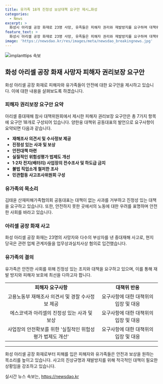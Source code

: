 ```yaml
---
title: 유가족 18개 진정성 보상대책 요구안 제시…화성
categories:
  - News
excerpt: >
  화성시 아리셀 공장 화재로 23명 사망, 유족들은 피해자 권리와 재발방지를 요구하며 대책위원회 기자회견. 안전대책, 사과와 보상 요구에 추가로, 사업장 안전 강화와 직업안정을 위한 제도개선을 요구. 이주노동자들과 안전한 근로환경을 요청하며, 현재의 사고조사와 책임자 처벌을 촉구.경찰은 관계자 5명을 업무상과실치사상 혐의로 입건했음.
feature_text: >
  화성시 아리셀 공장 화재로 23명 사망, 유족들은 피해자 권리와 재발방지를 요구하며 대책위원회 기자회견. 안전대책, 사과와 보상 요구에 추가로, 사업장 안전 강화와 직업안정을 위한 제도개선을 요구. 이주노동자들과 안전한 근로환경을 요청하며, 현재의 사고조사와 책임자 처벌을 촉구.경찰은 관계자 5명을 업무상과실치사상 혐의로 입건했음.
image: 'https://newsdao.kr/res/images/meta/newsdao_breakingnews.jpg'
---
```


<p><img src="https://newsdao.kr/res/images/meta/newsdao_breakingnews.jpg" alt="implanttips 속보" /></p>

<h2 data-ke-size="size26">화성 아리셀 공장 화재 사망자 피해자 권리보장 요구안</h2>

<p data-ke-size="size16">화성 아리셀 공장 화재로 피해자와 유가족들이 안전에 대한 요구안을 제시하고 있습니다. 이에 대한 내용을 살펴보도록 하겠습니다.</p>

<h3>피해자 권리보장 요구안 요약</h3>

<p data-ke-size="size16">아리셀 중대재해 참사 대책위원회에서 제시한 피해자 권리보장 요구안은 총 7가지 항목에 요구안 18개로 구성되어 있습니다. 양한웅 대책위 공동대표의 발언으로 요구사항이 요약되면 다음과 같습니다.</p>

<ul>
  <li><b>재해조사 의견서 및 수사정보 제공</b></li>
  <li><b>진정성 있는 사과 및 보상</b></li>
  <li><b>안전대책 마련</b></li>
  <li><b>실질적인 위험성평가 법제도 개선</b></li>
  <li><b>1·2차 전지(배터리) 사업장의 전수조사 및 하도급 금지</b></li>
  <li><b>불법 직업소개 철저한 조사</b></li>
  <li><b>민관합동 사고조사위원회 구성</b></li>
</ul>

<h3>유가족의 목소리</h3>

<p data-ke-size="size16">김태윤 산재피해가족협의회 공동대표는 대책이 없는 사과를 거부하고 진정성 있는 대책을 요구하고 있습니다. 또한, 안전하지 못한 곳에서의 노동에 대한 우려를 표명하며 안전한 사회를 바라고 있습니다.</p>

<h3>아리셀 공장 화재 사고</h3>

<p data-ke-size="size16">화성 아리셀 공장 화재는 23명의 사망자와 다수의 부상자를 낸 중대재해 사고로, 현지 당국은 관련 업체 관계자들을 업무상과실치사상 혐의로 입건했습니다.</p>

<h3>유가족의 결의</h3>

<p data-ke-size="size16">유가족은 안전한 사회를 위해 진정성 있는 조치와 대책을 요구하고 있으며, 이를 통해 재발 방지와 피해자 보호에 최선을 다하고자 합니다.</p>

<table>
    <tbody>
        <tr>
            <td style="text-align: center; height: 17px;"><b>피해자 요구사항</b></td>
            <td style="text-align: center; height: 17px;"><b>대책위 반응</b></td>
        </tr>
        <tr>
            <td style="text-align: center; height: 17px;">고용노동부 재해조사 의견서 및 경찰 수사정보 제공</td>
            <td style="text-align: center; height: 17px;">요구사항에 대한 대책위의 입장 및 대응</td>
        </tr>
        <tr>
            <td style="text-align: center; height: 17px;">에스코넥과 아리셀의 진정성 있는 사과 및 보상</td>
            <td style="text-align: center; height: 17px;">요구사항에 대한 대책위의 입장 및 대응</td>
        </tr>
        <tr>
            <td style="text-align: center; height: 17px;">사업장의 안전확보를 위한 '실질적인 위험성평가 법제도 개선'</td>
            <td style="text-align: center; height: 17px;">요구사항에 대한 대책위의 입장 및 대응</td>
        </tr>
    </tbody>
</table>

<hr>

<p data-ke-size="size16">화성 아리셀 공장 화재로부터 피해를 입은 피해자와 유가족들은 안전과 보상을 원하는 목소리를 높이고 있습니다. 사고의 진상규명과 재발방지를 위해 적극적인 대책이 필요한 상황임을 강조하고 있습니다.</p>
실시간 뉴스 속보는, <a href="https://newsdao.kr" rel="dofollow">https://newsdao.kr</a>



